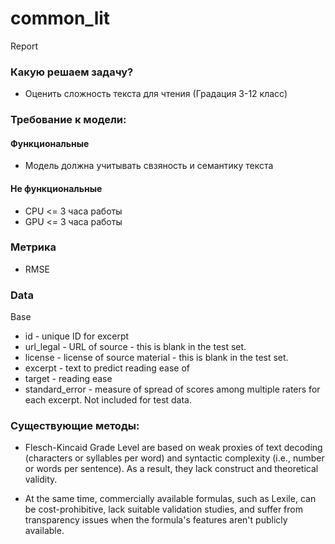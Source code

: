 # common_lit


Report

### Какую решаем задачу?

* Оценить сложность текста для чтения (Градация 3-12 класс)

### Требование к модели:

#### Функциональные
* Модель должна учитывать свзяность и семантику текста

#### Не функциональные
* CPU <= 3 часа работы
* GPU <= 3 часа работы

### Метрика 
* RMSE

### Data

Base

* id - unique ID for excerpt
* url_legal - URL of source - this is blank in the test set.
* license - license of source material - this is blank in the test set.
* excerpt - text to predict reading ease of
* target - reading ease
* standard_error - measure of spread of scores among multiple raters for each excerpt. Not included for test data.


### Существующие методы:

* Flesch-Kincaid Grade Level are based on weak proxies of text decoding (characters or syllables per word) 
and syntactic complexity (i.e., number or words per sentence). As a result, they lack construct and theoretical validity. 

* At the same time, commercially available formulas, such as Lexile, 
can be cost-prohibitive, lack suitable validation studies, 
and suffer from transparency issues when the formula's features aren't publicly available.
